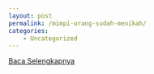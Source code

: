 ```yaml
---
layout: post
permalink: /mimpi-orang-sudah-menikah/
categories:
    - Uncategorized
---
```


[Baca Selengkapnya](/02)